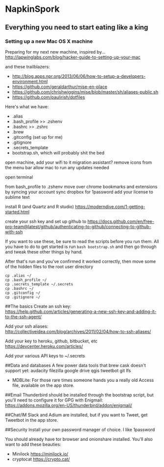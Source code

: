 # NapkinSpork
## Everything you need to start eating like a king
### Setting up a new Mac OS X machine

Preparing for my next new machine, inspired by...
http://lapwinglabs.com/blog/hacker-guide-to-setting-up-your-mac

and these trailblazers:
+ http://blog.apps.npr.org/2013/06/06/how-to-setup-a-developers-environment.html
+ https://github.com/geraldarthur/mise-en-place
+ https://github.com/chrishwiggins/mise/blob/master/sh/aliases-public.sh
+ https://github.com/paulirish/dotfiles

Here's what we have:

+ .alias
+ .bash_profile >> .zshenv
+ .bashrc >> .zshrc
+ .brew 
+ .gitconfig (set up for me)
+ .gitignore
+ .secrets_template
+ bootstrap.sh, which will probably shit the bed

open machine,
add your wifi to it
migration assistant?
remove icons from the menu bar
allow mac to run any updates needed

open terminal

from bash_profile to .zshenv
move over chrome bookmarks and extensions by syncing your account
sync dropbox for 1password
add your license to sublime text 

install R (and Quartz and R studio)  https://moderndive.com/1-getting-started.html


create your ssh key and set up github to https://docs.github.com/en/free-pro-team@latest/github/authenticating-to-github/connecting-to-github-with-ssh

If you want to use these, be sure to read the scripts before you run them. All you have to do to get started is run ``bash bootstrap.sh`` and then go through and tweak these other things by hand.

After that's run and you've confirmed it worked correctly, then move some of the hidden files to the root user directory

```
cp .alias ~/
cp .bash_profile ~/
cp .secrets_template ~/.secrets
cp .bashrc ~/
cp .gitconfig ~/
cp .gitignore ~/
```

##The basics
Create an ssh key: https://help.github.com/articles/generating-a-new-ssh-key-and-adding-it-to-the-ssh-agent/

Add your ssh aliases: http://collectiveidea.com/blog/archives/2011/02/04/how-to-ssh-aliases/

Add your key to heroku, github, bitbucket, etc
https://devcenter.heroku.com/articles/<keys id="adding-keys-to-heroku"></keys>

Add your various API keys to ~/.secrets

##Data and databases
A few power data tools that brew cask doesn't support yet:
audacity
filezilla
google drive
qgis
tweetbot
git lfs

+ MDBLite: For those rare times someone hands you a really old Access file, available on the app store.

##Email
Thunderbird should be installed through the bootstrap script, but you'll need to configure it for GPG with Enigmail: https://addons.mozilla.org/en-US/thunderbird/addon/enigmail/

##Chat/IM
Slack and Adium are installed, but if you want to Tweet, get Tweetbot in the app store.

##Security
Install your own password manager of choice. I like 1password

You should already have tor browser and onionshare installed. You'll also want to add these beauties:

+ Minilock https://minilock.io/
+ cryptocat https://crypto.cat/